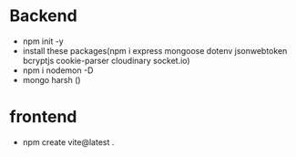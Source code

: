 # Backend

- npm init -y
- install these packages(npm i express mongoose dotenv jsonwebtoken bcryptjs cookie-parser cloudinary socket.io)
- npm i nodemon -D
- mongo harsh ()

# frontend

- npm create vite@latest .
